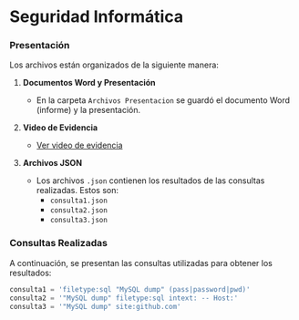 # Seguridad Informática

### Presentación
Los archivos están organizados de la siguiente manera:

1. **Documentos Word y Presentación**
   - En la carpeta `Archivos Presentacion` se guardó el documento Word (informe) y la presentación.

2. **Video de Evidencia**
   - [Ver video de evidencia](https://youtu.be/PhhxSCtKjBE)

3. **Archivos JSON**
   - Los archivos `.json` contienen los resultados de las consultas realizadas. Estos son:
     - `consulta1.json`
     - `consulta2.json`
     - `consulta3.json`

### Consultas Realizadas
A continuación, se presentan las consultas utilizadas para obtener los resultados:

```python
consulta1 = 'filetype:sql "MySQL dump" (pass|password|pwd)' 
consulta2 = '"MySQL dump" filetype:sql intext: -- Host:'
consulta3 = '"MySQL dump" site:github.com'
